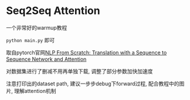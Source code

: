 # Seq2Seq Attention

一个非常好的warmup教程

`python main.py` 即可

取自pytorch官网[NLP From Scratch: Translation with a Sequence to Sequence Network and Attention](https://pytorch.org/tutorials/intermediate/seq2seq_translation_tutorial.html)

对数据集进行了删减不用再单独下载, 调整了部分参数加快加速度

注意打印出的dataset path, 建议一步步debug下forward过程, 配合教程中的图片, 理解attention机制
